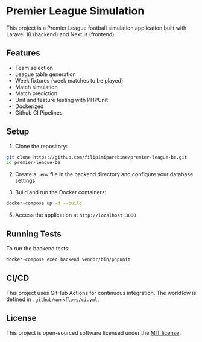 # Premier League Simulation

This project is a Premier League football simulation application built with Laravel 10 (backend) and Next.js (frontend).

## Features

- Team selection
- League table generation
- Week fixtures (week matches to be played)
- Match simulation
- Match prediction
- Unit and feature testing with PHPUnit
- Dockerized
- Github CI Pipelines

## Setup

1. Clone the repository:

```bash
git clone https://github.com/filipimiparebine/premier-league-be.git
cd premier-league-be
```

2. Create a `.env` file in the backend directory and configure your database settings.

3. Build and run the Docker containers:

```bash
docker-compose up -d --build
```

5. Access the application at `http://localhost:3000`

## Running Tests

To run the backend tests:

```bash
docker-compose exec backend vendor/bin/phpunit
```

## CI/CD

This project uses GitHub Actions for continuous integration. The workflow is defined in `.github/workflows/ci.yml`.

## License

This project is open-sourced software licensed under the [MIT license](https://opensource.org/licenses/MIT).
